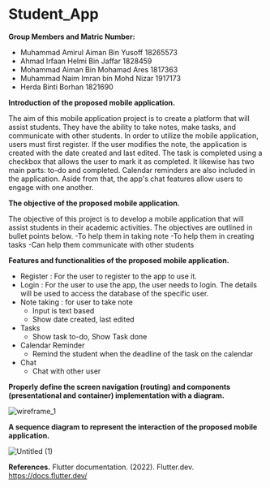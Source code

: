 # Student_App

**Group Members and Matric Number:**
  - Muhammad Amirul Aiman Bin Yusoff 18265573
  - Ahmad Irfaan Helmi Bin Jaffar 1828459
  - Mohammad Aiman Bin Mohamad Ares 1817363
  - Muhammad Naim Imran bin Mohd Nizar 1917173
  - Herda Binti Borhan 1821690

**Introduction of the proposed mobile application.**

The aim of this mobile application project is to create a platform that will assist students. They have the ability to take notes, make tasks, and communicate with other students. In order to utilize the mobile application, users must first register. If the user modifies the note, the application is created with the date created and last edited. The task is completed using a checkbox that allows the user to mark it as completed. It likewise has two main parts: to-do and completed. Calendar reminders are also included in the application. Aside from that, the app's chat features allow users to engage with one another.

**The objective of the proposed mobile application.**

The objective of this project is to develop a mobile application that will assist students in their academic activities. The objectives are outlined in bullet points below.
  -To help them in taking note
  -To help them in creating tasks
  -Can help them communicate with other students

**Features and functionalities of the proposed mobile application.**
  - Register : For the user to register to the app to use it.
  - Login : For the user to use the app, the user needs to login. The details will be used to access the database of the specific user.
  - Note taking : for user to take note
    - Input is text based
    - Show date created, last edited
  - Tasks
    - Show task to-do, Show Task done
  - Calendar Reminder
    - Remind the student when the deadline of the task on the calendar
  - Chat
    - Chat with other user

**Properly define the screen navigation (routing) and components (presentational and container) implementation with a diagram.**

![wireframe_1](https://user-images.githubusercontent.com/61687500/171247291-936c20b2-88f6-481c-9164-27bdef1ac29a.png)


**A sequence diagram to represent the interaction of the proposed mobile application.**

![Untitled (1)](https://user-images.githubusercontent.com/61687500/171247448-0f572df0-3363-4053-b7e1-f4f6fc75a2ab.png)

**References.**
Flutter documentation. (2022). Flutter.dev. https://docs.flutter.dev/

